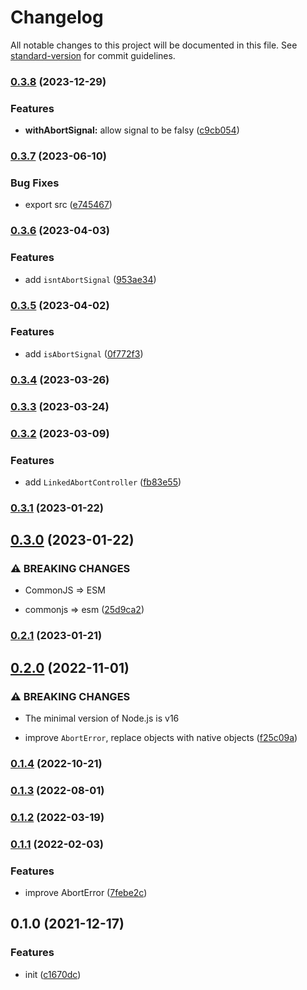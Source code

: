 # Changelog

All notable changes to this project will be documented in this file. See [standard-version](https://github.com/conventional-changelog/standard-version) for commit guidelines.

### [0.3.8](https://github.com/BlackGlory/extra-abort/compare/v0.3.7...v0.3.8) (2023-12-29)


### Features

* **withAbortSignal:** allow signal to be falsy ([c9cb054](https://github.com/BlackGlory/extra-abort/commit/c9cb0545690cf82d0eebc49ecb58ee131bf9dee6))

### [0.3.7](https://github.com/BlackGlory/extra-abort/compare/v0.3.6...v0.3.7) (2023-06-10)


### Bug Fixes

* export src ([e745467](https://github.com/BlackGlory/extra-abort/commit/e745467b167a99e8e3112fa2697293625f8ec9c1))

### [0.3.6](https://github.com/BlackGlory/extra-abort/compare/v0.3.5...v0.3.6) (2023-04-03)


### Features

* add `isntAbortSignal` ([953ae34](https://github.com/BlackGlory/extra-abort/commit/953ae343e96b8d44afccb4bc23473198d7b6555c))

### [0.3.5](https://github.com/BlackGlory/extra-abort/compare/v0.3.4...v0.3.5) (2023-04-02)


### Features

* add `isAbortSignal` ([0f772f3](https://github.com/BlackGlory/extra-abort/commit/0f772f3b240ca354c540f187f97a9c8d86d983f7))

### [0.3.4](https://github.com/BlackGlory/extra-abort/compare/v0.3.3...v0.3.4) (2023-03-26)

### [0.3.3](https://github.com/BlackGlory/extra-abort/compare/v0.3.2...v0.3.3) (2023-03-24)

### [0.3.2](https://github.com/BlackGlory/extra-abort/compare/v0.3.1...v0.3.2) (2023-03-09)


### Features

* add `LinkedAbortController` ([fb83e55](https://github.com/BlackGlory/extra-abort/commit/fb83e55a690fdd5d9d8ae29e5c614a7d2b1f2b31))

### [0.3.1](https://github.com/BlackGlory/extra-abort/compare/v0.3.0...v0.3.1) (2023-01-22)

## [0.3.0](https://github.com/BlackGlory/extra-abort/compare/v0.2.1...v0.3.0) (2023-01-22)


### ⚠ BREAKING CHANGES

* CommonJS => ESM

* commonjs => esm ([25d9ca2](https://github.com/BlackGlory/extra-abort/commit/25d9ca2d43c31016d5e93891e6452dbc843e6342))

### [0.2.1](https://github.com/BlackGlory/extra-abort/compare/v0.2.0...v0.2.1) (2023-01-21)

## [0.2.0](https://github.com/BlackGlory/extra-abort/compare/v0.1.4...v0.2.0) (2022-11-01)


### ⚠ BREAKING CHANGES

* The minimal version of Node.js is v16

* improve `AbortError`, replace objects with native objects ([f25c09a](https://github.com/BlackGlory/extra-abort/commit/f25c09a372a17ff7b09f2bb1018fe324a3ad2226))

### [0.1.4](https://github.com/BlackGlory/extra-abort/compare/v0.1.3...v0.1.4) (2022-10-21)

### [0.1.3](https://github.com/BlackGlory/extra-abort/compare/v0.1.2...v0.1.3) (2022-08-01)

### [0.1.2](https://github.com/BlackGlory/extra-abort/compare/v0.1.1...v0.1.2) (2022-03-19)

### [0.1.1](https://github.com/BlackGlory/extra-abort/compare/v0.1.0...v0.1.1) (2022-02-03)


### Features

* improve AbortError ([7febe2c](https://github.com/BlackGlory/extra-abort/commit/7febe2ca3ce73d5cdf25e199636dfd450b7f06d9))

## 0.1.0 (2021-12-17)


### Features

* init ([c1670dc](https://github.com/BlackGlory/extra-abort/commit/c1670dc8816e447810c302c4dcee70b483e807d5))
